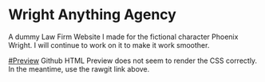 # Wright Anything Agency
A dummy Law Firm Website I made for the fictional character Phoenix Wright. I will continue to work on it to make it work smoother.

[#Preview](https://cdn.rawgit.com/magfurulabeer/wright-anything-agency/master/index.html)
Github HTML Preview does not seem to render the CSS correctly. In the meantime, use the rawgit link above.
